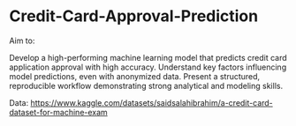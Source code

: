 # Credit-Card-Approval-Prediction

Aim to:

Develop a high-performing machine learning model that predicts credit card application approval with high accuracy.
Understand key factors influencing model predictions, even with anonymized data.
Present a structured, reproducible workflow demonstrating strong analytical and modeling skills.


Data:
https://www.kaggle.com/datasets/saidsalahibrahim/a-credit-card-dataset-for-machine-exam
